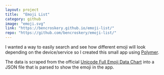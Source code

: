 ```yaml
---
layout: project
title:  "Emoji List"
category: github
image: "emoji.svg"
link: "https://bencroskery.github.io/emoji-list/"
repo: "https://github.com/bencroskery/emoji-list/"
---
```

I wanted a way to easily search and see how different emoji will look depending on the device/service so I created this small app using [Polymer](https://www.polymer-project.org).

The data is scraped from the official [Unicode Full Emoji Data Chart](http://unicode.org/emoji/charts/full-emoji-list.html) into a JSON file that is parsed to show the emoji in the app.